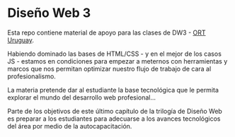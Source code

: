 # Diseño Web 3

Esta repo contiene material de apoyo para las clases de DW3 - [ORT Uruguay](https://ort.edu.uy).

Habiendo dominado las bases de HTML/CSS - y en el mejor de los casos JS - estamos en condiciones para empezar a meternos con herramientas y marcos que nos permitan optimizar nuestro flujo de trabajo de cara al profesionalismo.

La materia pretende dar al estudiante la base tecnológica que le permita explorar el mundo del desarrollo web profesional...

Parte de los objetivos de este último capítulo de la trilogía de Diseño Web es preparar a los estudiantes para adecuarse a los avances tecnológicos del área por medio de la autocapacitación.
